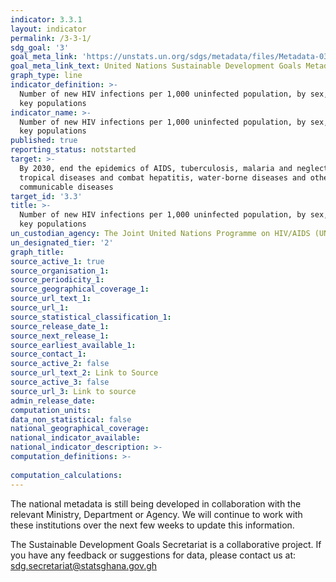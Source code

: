 ```yaml
---
indicator: 3.3.1
layout: indicator
permalink: /3-3-1/
sdg_goal: '3'
goal_meta_link: 'https://unstats.un.org/sdgs/metadata/files/Metadata-03-03-01.pdf'
goal_meta_link_text: United Nations Sustainable Development Goals Metadata (PDF 372 KB)
graph_type: line
indicator_definition: >-
  Number of new HIV infections per 1,000 uninfected population, by sex, age and
  key populations
indicator_name: >-
  Number of new HIV infections per 1,000 uninfected population, by sex, age and
  key populations
published: true
reporting_status: notstarted
target: >-
  By 2030, end the epidemics of AIDS, tuberculosis, malaria and neglected
  tropical diseases and combat hepatitis, water-borne diseases and other
  communicable diseases
target_id: '3.3'
title: >-
  Number of new HIV infections per 1,000 uninfected population, by sex, age and
  key populations
un_custodian_agency: The Joint United Nations Programme on HIV/AIDS (UNAIDS)
un_designated_tier: '2'
graph_title: 
source_active_1: true
source_organisation_1: 
source_periodicity_1:  
source_geographical_coverage_1: 
source_url_text_1: 
source_url_1: 
source_statistical_classification_1: 
source_release_date_1: 
source_next_release_1: 
source_earliest_available_1: 
source_contact_1:  
source_active_2: false
source_url_text_2: Link to Source
source_active_3: false
source_url_3: Link to source
admin_release_date: 
computation_units: 
data_non_statistical: false
national_geographical_coverage: 
national_indicator_available: 
national_indicator_description: >-
computation_definitions: >-
  
computation_calculations: 
---
```

The national metadata is still being developed in collaboration with the relevant Ministry, Department or Agency.  We will continue to work with these institutions over the next few weeks to update this information.

The Sustainable Development Goals Secretariat is a collaborative project. If you have any feedback or suggestions for data, please contact us at: sdg.secretariat@statsghana.gov.gh
